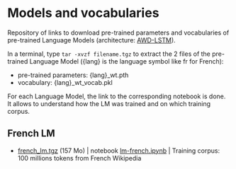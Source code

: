 # Models and vocabularies
Repository of links to download pre-trained parameters and vocabularies of pre-trained Language Models (architecture: [AWD-LSTM](https://github.com/salesforce/awd-lstm-lm)).

In a terminal, type `tar -xvzf filename.tgz` to extract the 2 files of the pre-trained Language Model ({lang} is the language symbol like fr for French):
- pre-trained parameters: {lang}_wt.pth
- vocabulary: {lang}_wt_vocab.pkl

For each Language Model, the link to the corresponding notebook is done. It allows to understand how the LM was trained and on which training corpus.

## French LM
- [french_lm.tgz](https://drive.google.com/file/d/1hIyWNZqWaRbce_f2VuqeYCJAUDenWe8v/view?usp=sharing) (157 Mo) | notebook [lm-french.ipynb](https://github.com/piegu/language-models/blob/master/lm-french.ipynb) | Training corpus: 100 millions tokens from French Wikipedia
